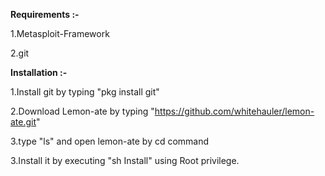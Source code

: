 **Requirements :-**

1.Metasploit-Framework

2.git

**Installation :-**

1.Install git by typing "pkg install git"

2.Download Lemon-ate by typing "https://github.com/whitehauler/lemon-ate.git"

3.type "ls" and open lemon-ate by cd command 

3.Install it by executing "sh Install" using Root privilege.

